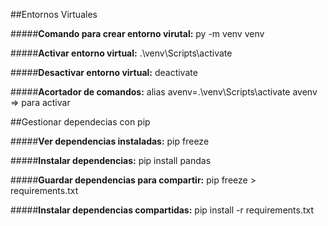 ##Entornos Virtuales 

#####**Comando para crear entorno virutal:**
    py -m venv venv

#####**Activar entorno virtual:**
    .\venv\Scripts\activate

#####**Desactivar entorno virtual:**
    deactivate

#####**Acortador de comandos:**
    alias avenv=.\venv\Scripts\activate
    avenv => para activar

##Gestionar dependecias con pip

#####**Ver dependencias instaladas:**
    pip freeze

#####**Instalar dependencias:**
    pip install pandas

#####**Guardar dependencias para compartir:**
    pip freeze > requirements.txt

#####**Instalar dependencias compartidas:**
    pip install -r requirements.txt
